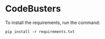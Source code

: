 # CodeBusters

To install the requirements, run the command:
```
pip install -r requirements.txt
```
